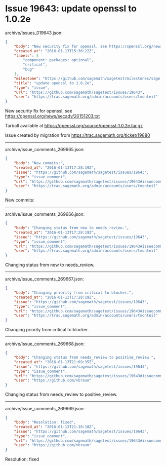 # Issue 19643: update openssl to 1.0.2e

archive/issues_019643.json:
```json
{
    "body": "New security fix for openssl, see https://openssl.org/news/secadv/20151203.txt\n\nTarball available at https://openssl.org/source/openssl-1.0.2e.tar.gz\n\n\nIssue created by migration from https://trac.sagemath.org/ticket/19880\n\n",
    "created_at": "2016-01-13T15:36:22Z",
    "labels": [
        "component: packages: optional",
        "critical",
        "bug"
    ],
    "milestone": "https://github.com/sagemath/sagetest/milestones/sage-7.0",
    "title": "update openssl to 1.0.2e",
    "type": "issue",
    "url": "https://github.com/sagemath/sagetest/issues/19643",
    "user": "https://trac.sagemath.org/admin/accounts/users/tmonteil"
}
```
New security fix for openssl, see https://openssl.org/news/secadv/20151203.txt

Tarball available at https://openssl.org/source/openssl-1.0.2e.tar.gz


Issue created by migration from https://trac.sagemath.org/ticket/19880





---

archive/issue_comments_269665.json:
```json
{
    "body": "New commits:",
    "created_at": "2016-01-13T17:28:19Z",
    "issue": "https://github.com/sagemath/sagetest/issues/19643",
    "type": "issue_comment",
    "url": "https://github.com/sagemath/sagetest/issues/19643#issuecomment-269665",
    "user": "https://trac.sagemath.org/admin/accounts/users/tmonteil"
}
```

New commits:



---

archive/issue_comments_269666.json:
```json
{
    "body": "Changing status from new to needs_review.",
    "created_at": "2016-01-13T17:28:19Z",
    "issue": "https://github.com/sagemath/sagetest/issues/19643",
    "type": "issue_comment",
    "url": "https://github.com/sagemath/sagetest/issues/19643#issuecomment-269666",
    "user": "https://trac.sagemath.org/admin/accounts/users/tmonteil"
}
```

Changing status from new to needs_review.



---

archive/issue_comments_269667.json:
```json
{
    "body": "Changing priority from critical to blocker.",
    "created_at": "2016-01-13T17:28:19Z",
    "issue": "https://github.com/sagemath/sagetest/issues/19643",
    "type": "issue_comment",
    "url": "https://github.com/sagemath/sagetest/issues/19643#issuecomment-269667",
    "user": "https://trac.sagemath.org/admin/accounts/users/tmonteil"
}
```

Changing priority from critical to blocker.



---

archive/issue_comments_269668.json:
```json
{
    "body": "Changing status from needs_review to positive_review.",
    "created_at": "2016-01-13T21:09:35Z",
    "issue": "https://github.com/sagemath/sagetest/issues/19643",
    "type": "issue_comment",
    "url": "https://github.com/sagemath/sagetest/issues/19643#issuecomment-269668",
    "user": "https://github.com/vbraun"
}
```

Changing status from needs_review to positive_review.



---

archive/issue_comments_269669.json:
```json
{
    "body": "Resolution: fixed",
    "created_at": "2016-01-13T21:10:18Z",
    "issue": "https://github.com/sagemath/sagetest/issues/19643",
    "type": "issue_comment",
    "url": "https://github.com/sagemath/sagetest/issues/19643#issuecomment-269669",
    "user": "https://github.com/vbraun"
}
```

Resolution: fixed
